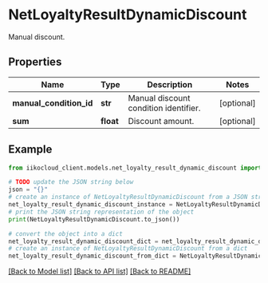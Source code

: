# NetLoyaltyResultDynamicDiscount

Manual discount.

## Properties

Name | Type | Description | Notes
------------ | ------------- | ------------- | -------------
**manual_condition_id** | **str** | Manual discount condition identifier. | [optional] 
**sum** | **float** | Discount amount. | [optional] 

## Example

```python
from iikocloud_client.models.net_loyalty_result_dynamic_discount import NetLoyaltyResultDynamicDiscount

# TODO update the JSON string below
json = "{}"
# create an instance of NetLoyaltyResultDynamicDiscount from a JSON string
net_loyalty_result_dynamic_discount_instance = NetLoyaltyResultDynamicDiscount.from_json(json)
# print the JSON string representation of the object
print(NetLoyaltyResultDynamicDiscount.to_json())

# convert the object into a dict
net_loyalty_result_dynamic_discount_dict = net_loyalty_result_dynamic_discount_instance.to_dict()
# create an instance of NetLoyaltyResultDynamicDiscount from a dict
net_loyalty_result_dynamic_discount_from_dict = NetLoyaltyResultDynamicDiscount.from_dict(net_loyalty_result_dynamic_discount_dict)
```
[[Back to Model list]](../README.md#documentation-for-models) [[Back to API list]](../README.md#documentation-for-api-endpoints) [[Back to README]](../README.md)


